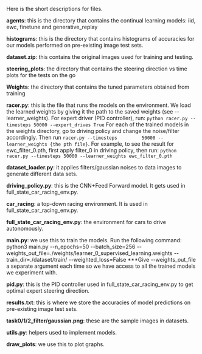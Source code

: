 
Here is the short descriptions for files.


**agents**:  this is the directory that contains the continual learning models: iid, ewc, finetune and generative_replay

**histograms**:  this is the directory that contains histograms of accuracies for our models performed on pre-existing image test sets.

**dataset.zip**: this contains the original images used for training and testing.

**steering_plots**: the directory that contains the steering direction vs time plots for the tests on the go 

**Weights**:  the directory that contains the tuned parameters obtained from training

**racer.py**: this is the file that runs the models on the environment. We load the learned weights by giving it the path to the saved weights (see --learner_weights). 
        For expert driver (PID controller), run:  `python racer.py --timesteps 50000 --expert_drives True`
        For each of the trained models in the weights directory, go to driving policy and change the noise/filter accordingly. Then run `racer.py --timesteps         50000 --learner_weights {the pth file}`. For example, to see the result for ewc_filter_0.pth, first apply filter_0 in driving policy, then run: `python racer.py --timesteps 50000 --learner_weights ewc_filter_0.pth`

**dataset_loader.py**:  it applies filters/gaussian noises to data images to generate different data sets.  

**driving_policy.py**: this is the CNN+Feed Forward model. It gets used in full_state_car_racing_env.py.

**car_racing**: a top-down racing environment. It is used in full_state_car_racing_env.py. 

**full_state_car_racing_env.py**: the environment for cars to drive autonomously. 

**main.py**: we use this to train the models.  Run the following command: python3 main.py --n_epochs=50 --batch_size=256 --weights_out_file=./weights/learner_0_supervised_learning.weights --train_dir=./dataset/train/ --weighted_loss=False ***Give --weights_out_file a separate argument each time so we have access to all the trained models we experiment with.

**pid.py**: this is the PID controller used in full_state_car_racing_env.py to get optimal expert steering direction.

**results.txt**: this is where we store the accuracies of model predictions on pre-existing image test sets.

**task0/1/2_filter/gaussian.png**: these are the sample images in datasets.

**utils.py**: helpers used to implement models.

**draw_plots**:  we use this to plot graphs.

